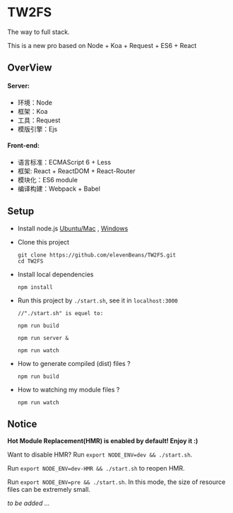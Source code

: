 # TW2FS

The way to full stack.

This is a new pro based on Node + Koa + Request + ES6 + React

## OverView
#### Server:

+ 环境：Node
+ 框架：Koa
+ 工具：Request
+ 模版引擎：Ejs

#### Front-end:

+ 语言标准：ECMAScript 6 + Less
+ 框架: React + ReactDOM + React-Router
+ 模块化：ES6 module
+ 编译构建：Webpack + Babel

## Setup

+ Install node.js [Ubuntu/Mac](https://github.com/creationix/nvm) , [Windows](https://nodejs.org/en/download/)

+ Clone this project
	```
	git clone https://github.com/elevenBeans/TW2FS.git
	cd TW2FS
	```
+ Install local dependencies
	```
	npm install
	```

+ Run this project by `./start.sh`, see it in `localhost:3000`
	
	```
	//"./start.sh" is equel to:

	npm run build

	npm run server &

	npm run watch

	```

+ How to generate compiled (dist) files ?

	```
	npm run build
	```
+ How to watching my module files ?

	```
	npm run watch
	```

## Notice

**Hot Module Replacement(HMR) is enabled by default! Enjoy it :)**

Want to disable HMR? Run `export NODE_ENV=dev && ./start.sh`. 

Run `export NODE_ENV=dev-HMR && ./start.sh` to reopen HMR.

Run `export NODE_ENV=pre && ./start.sh`. In this mode, the size of resource files can be extremely small.



*to be added ...*
